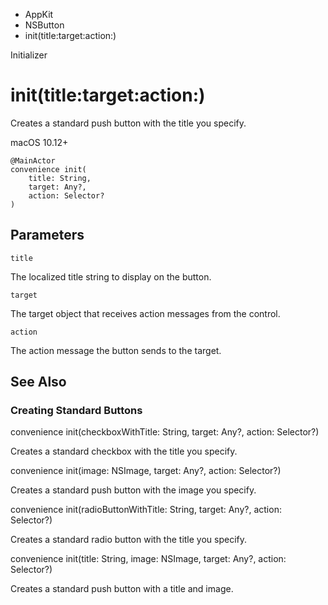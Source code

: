 

- AppKit
- NSButton
-  init(title:target:action:) 

Initializer

# init(title:target:action:)

Creates a standard push button with the title you specify.

macOS 10.12+

``` source
@MainActor
convenience init(
    title: String,
    target: Any?,
    action: Selector?
)
```

## Parameters 

`title`  

The localized title string to display on the button.

`target`  

The target object that receives action messages from the control.

`action`  

The action message the button sends to the target.

## See Also

### Creating Standard Buttons

convenience init(checkboxWithTitle: String, target: Any?, action: Selector?)

Creates a standard checkbox with the title you specify.

convenience init(image: NSImage, target: Any?, action: Selector?)

Creates a standard push button with the image you specify.

convenience init(radioButtonWithTitle: String, target: Any?, action: Selector?)

Creates a standard radio button with the title you specify.

convenience init(title: String, image: NSImage, target: Any?, action: Selector?)

Creates a standard push button with a title and image.

